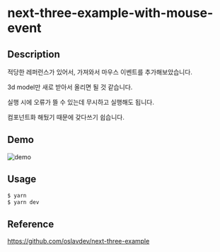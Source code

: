 # next-three-example-with-mouse-event

## Description

적당한 레퍼런스가 있어서, 가져와서 마우스 이벤트를 추가해보았습니다.

3d model만 새로 받아서 올리면 될 것 같습니다.

실행 시에 오류가 뜰 수 있는데 무시하고 실행해도 됩니다.

컴포넌트화 해뒀기 때문에 갖다쓰기 쉽습니다.

## Demo
![demo](https://user-images.githubusercontent.com/86578246/220742086-585e4c4b-2211-40cb-b29b-16ead70952c9.gif)

## Usage
```sh
$ yarn
$ yarn dev
```

## Reference
https://github.com/oslavdev/next-three-example
